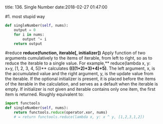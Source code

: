 title: 136. Single Number
date:2018-02-27 01:47:00

#1. most stupid way
```python
def singleNumber(self, nums):
    output = 0
    for i in nums:
        output ^= i
    return output
```

#reduce
**reduce(function, iterable[, initializer])**
Apply function of two arguments cumulatively to the items of iterable, from left to right, so as to reduce the iterable to a single value. For example,** reduce(lambda x, y: x+y, [1, 2, 3, 4, 5])** calculates **((((1+2)+3)+4)+5)**. The left argument, x, is the accumulated value and the right argument, y, is the update value from the iterable. If the optional initializer is present, it is placed before the items of the iterable in the calculation, and serves as a default when the iterable is empty. If initializer is not given and iterable contains only one item, the first item is returned. Roughly equivalent to:
```python
import functools
def singleNumber(self, nums):
    return functools.reduce(operator.xor, nums)
    # = return functools.reduce(lambda x, y: x ^ y, [1,2,3,1,2])
```